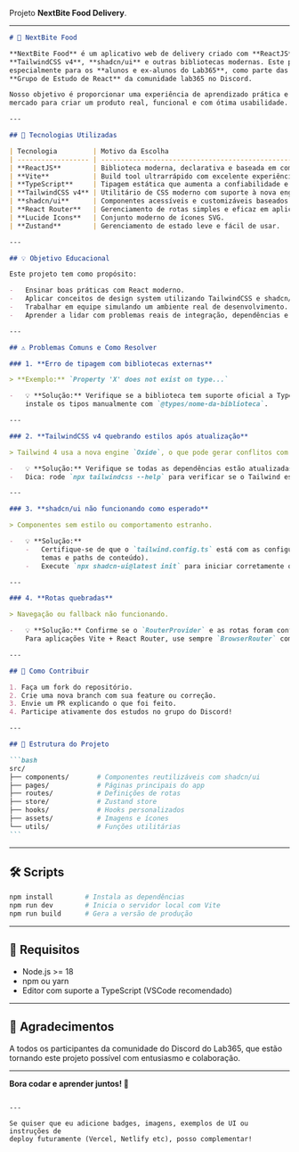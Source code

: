 Projeto **NextBite Food Delivery**.

---

````md
# 🍔 NextBite Food

**NextBite Food** é um aplicativo web de delivery criado com **ReactJS**, **Vite**, **TypeScript**,
**TailwindCSS v4**, **shadcn/ui** e outras bibliotecas modernas. Este projeto está sendo desenvolvido
especialmente para os **alunos e ex-alunos do Lab365**, como parte das aulas do
**Grupo de Estudo de React** da comunidade lab365 no Discord.

Nosso objetivo é proporcionar uma experiência de aprendizado prática e moderna, utilizando tecnologias do
mercado para criar um produto real, funcional e com ótima usabilidade.

---

## 🚀 Tecnologias Utilizadas

| Tecnologia         | Motivo da Escolha                                                                     |
| ------------------ | ------------------------------------------------------------------------------------- |
| **ReactJS**        | Biblioteca moderna, declarativa e baseada em componentes, ideal para SPAs.            |
| **Vite**           | Build tool ultrarrápido com excelente experiência de desenvolvimento.                 |
| **TypeScript**     | Tipagem estática que aumenta a confiabilidade e produtividade no código.              |
| **TailwindCSS v4** | Utilitário de CSS moderno com suporte à nova engine "Oxide", mais rápido e eficiente. |
| **shadcn/ui**      | Componentes acessíveis e customizáveis baseados em Tailwind e Radix UI.               |
| **React Router**   | Gerenciamento de rotas simples e eficaz em aplicações React.                          |
| **Lucide Icons**   | Conjunto moderno de ícones SVG.                                                       |
| **Zustand**        | Gerenciamento de estado leve e fácil de usar.                                         |

---

## 💡 Objetivo Educacional

Este projeto tem como propósito:

-   Ensinar boas práticas com React moderno.
-   Aplicar conceitos de design system utilizando TailwindCSS e shadcn/ui.
-   Trabalhar em equipe simulando um ambiente real de desenvolvimento.
-   Aprender a lidar com problemas reais de integração, dependências e versionamento.

---

## ⚠️ Problemas Comuns e Como Resolver

### 1. **Erro de tipagem com bibliotecas externas**

> **Exemplo:** `Property 'X' does not exist on type...`

-   💡 **Solução:** Verifique se a biblioteca tem suporte oficial a TypeScript. Caso contrário,
    instale os tipos manualmente com `@types/nome-da-biblioteca`.

---

### 2. **TailwindCSS v4 quebrando estilos após atualização**

> Tailwind 4 usa a nova engine `Oxide`, o que pode gerar conflitos com plugins ou ferramentas antigas.

-   💡 **Solução:** Verifique se todas as dependências estão atualizadas e compatíveis com a v4.
-   Dica: rode `npx tailwindcss --help` para verificar se o Tailwind está compilando corretamente.

---

### 3. **shadcn/ui não funcionando como esperado**

> Componentes sem estilo ou comportamento estranho.

-   💡 **Solução:**
    -   Certifique-se de que o `tailwind.config.ts` está com as configurações corretas (inclusive os
        temas e paths de conteúdo).
    -   Execute `npx shadcn-ui@latest init` para iniciar corretamente o projeto com as configurações sugeridas.

---

### 4. **Rotas quebradas**

> Navegação ou fallback não funcionando.

-   💡 **Solução:** Confirme se o `RouterProvider` e as rotas foram configuradas corretamente.
    Para aplicações Vite + React Router, use sempre `BrowserRouter` com rotas encapsuladas e o fallback adequado.

---

## 🧠 Como Contribuir

1. Faça um fork do repositório.
2. Crie uma nova branch com sua feature ou correção.
3. Envie um PR explicando o que foi feito.
4. Participe ativamente dos estudos no grupo do Discord!

---

## 📁 Estrutura do Projeto

```bash
src/
├── components/       # Componentes reutilizáveis com shadcn/ui
├── pages/            # Páginas principais do app
├── routes/           # Definições de rotas
├── store/            # Zustand store
├── hooks/            # Hooks personalizados
├── assets/           # Imagens e ícones
└── utils/            # Funções utilitárias
```
````

---

## 🛠️ Scripts

```bash
npm install        # Instala as dependências
npm run dev        # Inicia o servidor local com Vite
npm run build      # Gera a versão de produção
```

---

## 📌 Requisitos

-   Node.js >= 18
-   npm ou yarn
-   Editor com suporte a TypeScript (VSCode recomendado)

---

## 🤝 Agradecimentos

A todos os participantes da comunidade do Discord do Lab365, que estão
tornando este projeto possível com entusiasmo e colaboração.

---

**Bora codar e aprender juntos! 🚀**

```

---

Se quiser que eu adicione badges, imagens, exemplos de UI ou instruções de
deploy futuramente (Vercel, Netlify etc), posso complementar!
```
